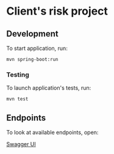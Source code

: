 # Client's risk project

##  Development
To start application, run:

    mvn spring-boot:run
    
### Testing

To launch application's tests, run:

    mvn test
    
## Endpoints

To look at available endpoints, open:

[Swagger UI](http://localhost:8080/swagger-ui.html)
